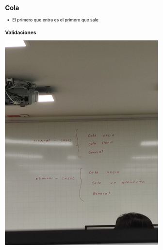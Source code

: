 ## Cola
  - El primero que entra es el primero que sale
### Validaciones
![Validaciones](./IMG/ValidacionesCola.jpeg)
